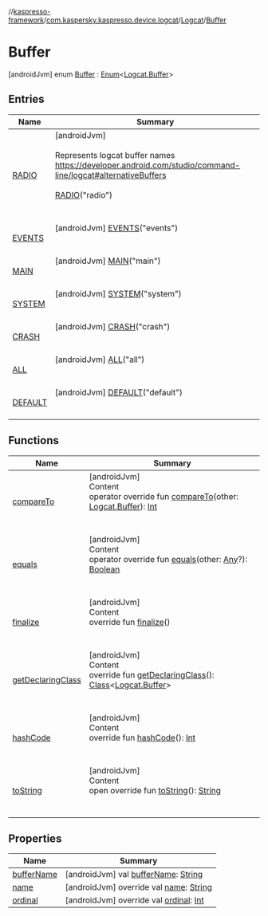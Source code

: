 //[kaspresso-framework](../../../index.md)/[com.kaspersky.kaspresso.device.logcat](../../index.md)/[Logcat](../index.md)/[Buffer](index.md)



# Buffer  
 [androidJvm] enum [Buffer](index.md) : [Enum](https://kotlinlang.org/api/latest/jvm/stdlib/kotlin/-enum/index.html)<[Logcat.Buffer](index.md)>    


## Entries  
  
|  Name|  Summary| 
|---|---|
| [RADIO](-r-a-d-i-o/index.md)|  [androidJvm] <br><br>Represents logcat buffer names https://developer.android.com/studio/command-line/logcat#alternativeBuffers<br><br>[RADIO](-r-a-d-i-o/index.md)("radio")  <br>  <br>   <br>
| [EVENTS](-e-v-e-n-t-s/index.md)|  [androidJvm] [EVENTS](-e-v-e-n-t-s/index.md)("events")  <br>  <br>   <br>
| [MAIN](-m-a-i-n/index.md)|  [androidJvm] [MAIN](-m-a-i-n/index.md)("main")  <br>  <br>   <br>
| [SYSTEM](-s-y-s-t-e-m/index.md)|  [androidJvm] [SYSTEM](-s-y-s-t-e-m/index.md)("system")  <br>  <br>   <br>
| [CRASH](-c-r-a-s-h/index.md)|  [androidJvm] [CRASH](-c-r-a-s-h/index.md)("crash")  <br>  <br>   <br>
| [ALL](-a-l-l/index.md)|  [androidJvm] [ALL](-a-l-l/index.md)("all")  <br>  <br>   <br>
| [DEFAULT](-d-e-f-a-u-l-t/index.md)|  [androidJvm] [DEFAULT](-d-e-f-a-u-l-t/index.md)("default")  <br>  <br>   <br>


## Functions  
  
|  Name|  Summary| 
|---|---|
| [compareTo](https://kotlinlang.org/api/latest/jvm/stdlib/kotlin/-enum/compare-to.html)| [androidJvm]  <br>Content  <br>operator override fun [compareTo](https://kotlinlang.org/api/latest/jvm/stdlib/kotlin/-enum/compare-to.html)(other: [Logcat.Buffer](index.md)): [Int](https://kotlinlang.org/api/latest/jvm/stdlib/kotlin/-int/index.html)  <br><br><br>
| [equals](https://kotlinlang.org/api/latest/jvm/stdlib/kotlin/-enum/equals.html)| [androidJvm]  <br>Content  <br>operator override fun [equals](https://kotlinlang.org/api/latest/jvm/stdlib/kotlin/-enum/equals.html)(other: [Any](https://kotlinlang.org/api/latest/jvm/stdlib/kotlin/-any/index.html)?): [Boolean](https://kotlinlang.org/api/latest/jvm/stdlib/kotlin/-boolean/index.html)  <br><br><br>
| [finalize](https://kotlinlang.org/api/latest/jvm/stdlib/kotlin/-enum/finalize.html)| [androidJvm]  <br>Content  <br>override fun [finalize](https://kotlinlang.org/api/latest/jvm/stdlib/kotlin/-enum/finalize.html)()  <br><br><br>
| [getDeclaringClass](https://kotlinlang.org/api/latest/jvm/stdlib/kotlin/-enum/get-declaring-class.html)| [androidJvm]  <br>Content  <br>override fun [getDeclaringClass](https://kotlinlang.org/api/latest/jvm/stdlib/kotlin/-enum/get-declaring-class.html)(): [Class](https://developer.android.com/reference/kotlin/java/lang/Class.html)<[Logcat.Buffer](index.md)>  <br><br><br>
| [hashCode](https://kotlinlang.org/api/latest/jvm/stdlib/kotlin/-enum/hash-code.html)| [androidJvm]  <br>Content  <br>override fun [hashCode](https://kotlinlang.org/api/latest/jvm/stdlib/kotlin/-enum/hash-code.html)(): [Int](https://kotlinlang.org/api/latest/jvm/stdlib/kotlin/-int/index.html)  <br><br><br>
| [toString](https://kotlinlang.org/api/latest/jvm/stdlib/kotlin/-enum/to-string.html)| [androidJvm]  <br>Content  <br>open override fun [toString](https://kotlinlang.org/api/latest/jvm/stdlib/kotlin/-enum/to-string.html)(): [String](https://kotlinlang.org/api/latest/jvm/stdlib/kotlin/-string/index.html)  <br><br><br>


## Properties  
  
|  Name|  Summary| 
|---|---|
| [bufferName](index.md#com.kaspersky.kaspresso.device.logcat/Logcat.Buffer/bufferName/#/PointingToDeclaration/)|  [androidJvm] val [bufferName](index.md#com.kaspersky.kaspresso.device.logcat/Logcat.Buffer/bufferName/#/PointingToDeclaration/): [String](https://kotlinlang.org/api/latest/jvm/stdlib/kotlin/-string/index.html)   <br>
| [name](index.md#com.kaspersky.kaspresso.device.logcat/Logcat.Buffer/name/#/PointingToDeclaration/)|  [androidJvm] override val [name](index.md#com.kaspersky.kaspresso.device.logcat/Logcat.Buffer/name/#/PointingToDeclaration/): [String](https://kotlinlang.org/api/latest/jvm/stdlib/kotlin/-string/index.html)   <br>
| [ordinal](index.md#com.kaspersky.kaspresso.device.logcat/Logcat.Buffer/ordinal/#/PointingToDeclaration/)|  [androidJvm] override val [ordinal](index.md#com.kaspersky.kaspresso.device.logcat/Logcat.Buffer/ordinal/#/PointingToDeclaration/): [Int](https://kotlinlang.org/api/latest/jvm/stdlib/kotlin/-int/index.html)   <br>


